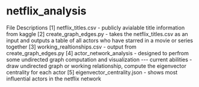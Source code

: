# netflix_analysis

File Descriptions
  [1] netflix_titles.csv - publicly avialable title information from kaggle
  [2] create_graph_edges.py - takes the netflix_titles.csv as an input and outputs a table of all actors who have starred in a movie or series together
  [3] working_realtionships.csv - output from create_graph_edges.py
  [4] actor_network_analysis - designed to perfrom some undirected graph computation and visualization ---
        current abilities - draw undirected graph or working relationship, compute the eigenvector centrality for each actor 
  [5] eigenvector_centrality.json - shows most influential actors in the netflix network
